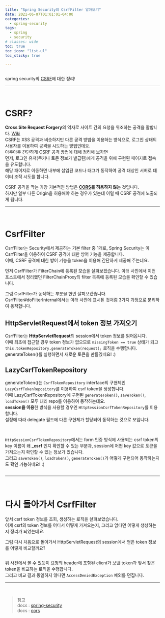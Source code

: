 ```yaml
---
title: "Spring Security의 CsrfFilter 알아보기"
date: 2021-06-07T01:01:01-04:00
categories:
  - spring-security
tags:
  - spring
  - security
# classes: wide
toc: true
toc_icon: "list-ul"
toc_sticky: true

---
```



<img src="{{ '/assets/images/spring/spring-logo.png'}}" alt="" class="align-center">

spring security의 [CSRF](https://docs.spring.io/spring-security/site/docs/current/reference/html5/#csrf)에 대한 정리!



---

<br>

# CSRF?

**Cross Site Request Forgery**의 약자로 사이트 간의 요청을 위조하는 공격을 말합니다. [Wiki](https://ko.wikipedia.org/wiki/%EC%82%AC%EC%9D%B4%ED%8A%B8_%EA%B0%84_%EC%9A%94%EC%B2%AD_%EC%9C%84%EC%A1%B0)  
CSRF는 XSS 공격과 비슷하지만 다른 공격 방법을 이용하는 방식으로, 로그인 상태의 사용자를 이용하여 공격을 시도하는 방법인데요.  
아주아주 간단하게 CSRF 공격 방법에 대해 정리해 보자면  
먼저, 로그인 유저(쿠키나 토큰 정보가 발급된)에게 공격을 위해 구현된 페이지로 접속을 유도합니다.  
해당 패이지로 이동하면 내부에 삽입된 코드나 태그가 동작하여 공격 대상인 서버로 데이터 조작 시도를 합니다.  

CSRF 공격을 막는 가장 기본적인 방법은 **[CORS](https://developer.mozilla.org/ko/docs/Web/HTTP/CORS)를 허용하지 않는** 것입니다.  
하지만 일부 다른 Origin을 허용해야 하는 경우가 있는데 이럴 때 CSRF 공격에 노출되게 됩니다.


---
<br>

# CsrfFilter

CsrfFilter는 Security에서 제공하는 기본 filter 중 1개로, Spring Security는 이 CsrfFilter을 이용하여 CSRF 공격에 대한 방어 기능을 제공합니다.   
이때, CSRF 공격에 대한 방어 기능을 token을 이용해 간단하게 제공해 주는데요.  

먼저 CsrfFilter가 FilterChain에 등록된 모습을 살펴보겠습니다.
아래 사진에서 이전 포스트에서 정리했던 FilterChainProxy의 filter 목록에 등록된 모습을 확인할 수 있습니다.  
<img src="{{'/assets/images/spring/security/csrffilter-filterslist.png'}}" alt="" class="align-center">


그럼 CsrfFilter가 동작하는 부분을 한번 살펴보겠습니다.  
CsrfFilter#doFilterInternal에서는 아래 사진에 표시된 것처럼 3가지 과정으로 분리하여 동작합니다.
<img src="{{'/assets/images/spring/security/csrffilter-dofilterinternal.png'}}" alt="" class="align-center">

## HttpServletRequest에서 token 정보 가져오기

CsrfFilter는 **HttpServletRequest**의 session에서 token 정보를 읽어옵니다.  
이때 최초에 접근할 경우 token 정보가 없으므로 `missingToken == true` 상태가 되고  
`this.tokenRepository.generateToken(request);` 로직을 수행합니다.  
generateToken()를 실행하면서 새로운 토큰을 만들겠네요! :)
<img src="{{'/assets/images/spring/security/csrffilter-dofilterinternal-1.png'}}" alt="" class="align-center">


## LazyCsrfTokenRepository

generateToken()는 `CsrfTokenRepository` interface의 구현체인 `LazyCsrfTokenRepository`를 이용하여 csrf token을 생성합니다.  
이때 LazyCsrfTokenRepository에 구현된 `generateToken()`, `saveToken()`, `loadToken()` 모두 대리 repo를 이용하여 동작하는데요.  
**session을 이용**한 방식을 사용할 경우엔 `HttpSessionCsrfTokenRepository`를 이용합니다.  
설정에 따라 delegate 필드에 다른 구현체가 할당되어 동작하는 것으로 보입니다.  
<img src="{{'/assets/images/spring/security/LazyCsrfTokenRepository.png'}}" alt="" class="align-center">

<br>

`HttpSessionCsrfTokenRepository`에서는 form 인증 방식에 사용되는 csrf token의 key 이름이 왜 **_csrf** 인지 확인할 수 있는 부분과, session에 어떤 key 값으로 토큰을 가져오는지 확인할 수 있는 정보가 있습니다.  
그리고 `saveToken()`, `loadToken()`, `generateToken()`가 어떻게 구현되어 동작하는지도 확인 가능하네요! :)  

<img src="{{'/assets/images/spring/security/HttpSessionCsrfTokenRepository.png'}}" alt="" class="align-center">


---
<br>


# 다시 돌아가서 CsrfFilter

앞서 csrf token 정보를 조회, 생성하는 로직을 살펴보았습니다.  
이제 csrf의 token 정보를 어디서 어떻게 가져오는지, 그리고 없다면 어떻게 생성하는지 정리가 되었는데요.

그럼 다시 처음으로 돌아가서 HttpServletRequest의 session에서 얻은 token 정보를 어떻게 비교할까요?

<img src="{{'/assets/images/spring/security/csrffilter-dofilterinternal.png'}}" alt="" class="align-center">

위 사진에서 볼 수 있듯이 요청의 header에 포함된 client가 보낸 token과 앞서 찾은 token을 비교하는 로직을 수행합니다.  
그리고 비교 결과 동일하지 않다면 `AccessDeniedException` 예외를 던집니다.


---
<br>

> 참고  
> docs : [spring-security](https://docs.spring.io/spring-security/site/docs/current/reference/html5/#servlet-authentication)  
> docs : [cors](https://developer.mozilla.org/ko/docs/Web/HTTP/CORS)  
